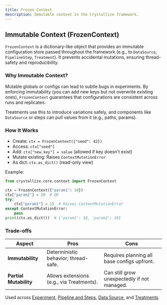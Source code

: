 ```yaml
---
title: Frozen Context
description: Immutable context in the Crystallize framework.
---
```


## Immutable Context (FrozenContext)

`FrozenContext` is a dictionary-like object that provides an immutable configuration store passed throughout the framework (e.g., to `DataSource`, `PipelineStep`, `Treatment`). It prevents accidental mutations, ensuring thread-safety and reproducibility.

### Why Immutable Context?

Mutable globals or configs can lead to subtle bugs in experiments. By enforcing immutability (you can add new keys but not overwrite existing ones), `FrozenContext` guarantees that configurations are consistent across runs and replicates.

Treatments use this to introduce variations safely, and components like `DataSource` or steps can pull values from it (e.g., paths, params).

### How It Works

- Create: `ctx = FrozenContext({"seed": 42})`
- Access: `ctx["seed"]`
- Add: `ctx["new_key"] = value` (allowed if key doesn't exist)
- Mutate existing: Raises `ContextMutationError`
- As dict: `ctx.as_dict()` (read-only view)

Example:

```python
from crystallize.core.context import FrozenContext

ctx = FrozenContext({"param1": 10})
ctx["param2"] = 20  # OK
try:
    ctx["param1"] = 15  # Raises ContextMutationError
except ContextMutationError:
    pass
print(ctx.as_dict())  # {'param1': 10, 'param2': 20}
```

### Trade-offs

| Aspect                 | Pros                                      | Cons                                        |
| ---------------------- | ----------------------------------------- | ------------------------------------------- |
| **Immutability**       | Deterministic behavior; thread-safe.      | Requires planning all base configs upfront. |
| **Partial Mutability** | Allows extensions (e.g., via Treatments). | Can still grow unexpectedly if not managed. |

Used across [Experiment](#experiment), [Pipeline and Steps](#pipeline-and-steps), [Data Source](#data-source), and [Treatments](#treatments-hypotheses-and-statistical-validation).
